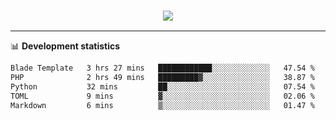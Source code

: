 <h3 align="center">
  <a href="https://github.com/hwalker928">
      <img src="https://github-profile-trophy.vercel.app/?username=hwalker928&no-bg=true&no-frame=true">
  </a>
</h3>


<hr>

📊 **Development statistics**

<!--START_SECTION:waka-->

```txt
Blade Template   3 hrs 27 mins   ████████████░░░░░░░░░░░░░   47.54 %
PHP              2 hrs 49 mins   █████████▓░░░░░░░░░░░░░░░   38.87 %
Python           32 mins         ██░░░░░░░░░░░░░░░░░░░░░░░   07.54 %
TOML             9 mins          ▓░░░░░░░░░░░░░░░░░░░░░░░░   02.06 %
Markdown         6 mins          ▒░░░░░░░░░░░░░░░░░░░░░░░░   01.47 %
```

<!--END_SECTION:waka-->
